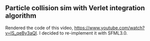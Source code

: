 ## Particle collision sim with Verlet integration algorithm
Rendered the code of this video, https://www.youtube.com/watch?v=lS_qeBy3aQI.
I decided to re-implement it with SFML3.0.
